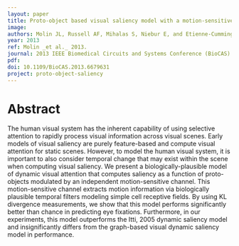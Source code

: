 ```yaml
---
layout: paper
title: Proto-object based visual saliency model with a motion-sensitive channel
image:
authors: Molin JL, Russell AF, Mihalas S, Niebur E, and Etienne-Cummings R.
year: 2013
ref: Molin _et al._ 2013.
journal: 2013 IEEE Biomedical Circuits and Systems Conference (BioCAS)
pdf:
doi: 10.1109/BioCAS.2013.6679631
project: proto-object-saliency
---
```


# Abstract
The human visual system has the inherent capability of using selective attention to rapidly process visual information across visual scenes. Early models of visual saliency are purely feature-based and compute visual attention for static scenes. However, to model the human visual system, it is important to also consider temporal change that may exist within the scene when computing visual saliency. We present a biologically-plausible model of dynamic visual attention that computes saliency as a function of proto-objects modulated by an independent motion-sensitive channel. This motion-sensitive channel extracts motion information via biologically plausible temporal filters modeling simple cell receptive fields. By using KL divergence measurements, we show that this model performs significantly better than chance in predicting eye fixations. Furthermore, in our experiments, this model outperforms the Itti, 2005 dynamic saliency model and insignificantly differs from the graph-based visual dynamic saliency model in performance.
